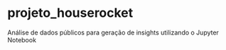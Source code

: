 # projeto_houserocket
Análise de dados públicos para geração de insights utilizando o Jupyter Notebook
